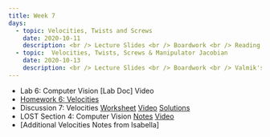 ```yaml
---
title: Week 7
days:
  - topic: Velocities, Twists and Screws
    date: 2020-10-11
    description: <br /> Lecture Slides <br /> Boardwork <br /> Reading - MLS 2.4
  - topic:  Velocities, Twists, Screws & Manipulator Jacobian
    date: 2020-10-13
    description: <br /> Lecture Slides <br /> Boardwork <br /> Valmik's Slides <br /> Reading - MLS 2.4, 3.4
---
```


- Lab 6: Computer Vision [Lab Doc] Video
- [Homework 6: Velocities](../assets/hw/hw6_assignment.pdf)
- Discussion 7: Velocities [Worksheet](../assets/discussions/D7___Velocities_and_Adjoints.pdf) <a href="https://youtu.be/dWMAt8SyyHQ">Video</a> [Solutions](../assets/discussions/D7___Velocities_and_Adjoints_sol.pdf)
- LOST Section 4: Computer Vision [Notes](../assets/lost/LOST_Computer_Vision.pdf) [Video](https://youtu.be/bhM2Xad7NKQ)
- [Additional Velocities Notes from Isabella]
